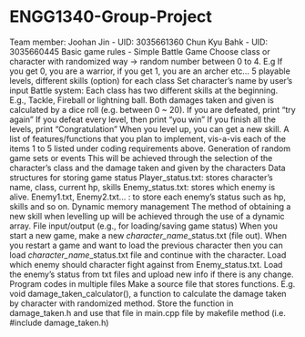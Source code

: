 # ENGG1340-Group-Project
Team member:
  Joohan Jin - UID: 3035661360
  Chun Kyu Bahk - UID: 3035660445
Basic game rules - Simple Battle Game
  Choose class or character with randomized way → random number between 0 to 4. E.g If you get 0, you are a       warrior, if you get 1, you     are an archer etc… 
  5 playable levels, different skills (option) for each class
  Set character’s name by user’s input
Battle system:
  Each class has two different skills at the beginning. E.g., Tackle, Fireball or lightning ball.
  Both damages taken and given is calculated by a dice roll (e.g. between 0 ~ 20).
  If you are defeated, print “try again”
  If you defeat every level, then print “you win”
  If you finish all the levels, print “Congratulation”
  When you level up, you can get a new skill.
A list of features/functions that you plan to implement, vis-a-vis each of the items 1 to 5 listed under coding requirements above.
  Generation of random game sets or events
    This will be achieved through the selection of the character’s class and the damage taken and given by the      characters
  Data structures for storing game status 
    Player_status.txt: stores character’s name, class, current hp, skills
    Enemy_status.txt: stores which enemy is alive.
    Enemy1.txt, Enemy2.txt... : to store each enemy’s status such as hp, skills and so on.
  Dynamic memory management
    The method of obtaining a new skill when levelling up will be achieved through the use of a dynamic array.
  File input/output (e.g., for loading/saving game status)
    When you start a new game, make a new *character_name*_status.txt (file out).
    When you restart a game and want to load the previous character then you can load                               *character_name*_status.txt file and continue with     the character.
    Load which enemy should character fight against from Enemy_status.txt.
    Load the enemy’s status from txt files and upload new info if there is any change.
  Program codes in multiple files
    Make a source file that stores functions. E.g. void damage_taken_calculator(), a function to calculate the       damage taken by character    with randomized method. Store the function in damage_taken.h and use that file     in main.cpp file by makefile method (i.e. #include        damage_taken.h)
